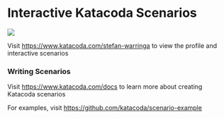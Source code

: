 # Interactive Katacoda Scenarios

[![](http://shields.katacoda.com/katacoda/stefan-warringa/count.svg)](https://www.katacoda.com/stefan-warringa "Get your profile on Katacoda.com")

Visit https://www.katacoda.com/stefan-warringa to view the profile and interactive scenarios

### Writing Scenarios
Visit https://www.katacoda.com/docs to learn more about creating Katacoda scenarios

For examples, visit https://github.com/katacoda/scenario-example
